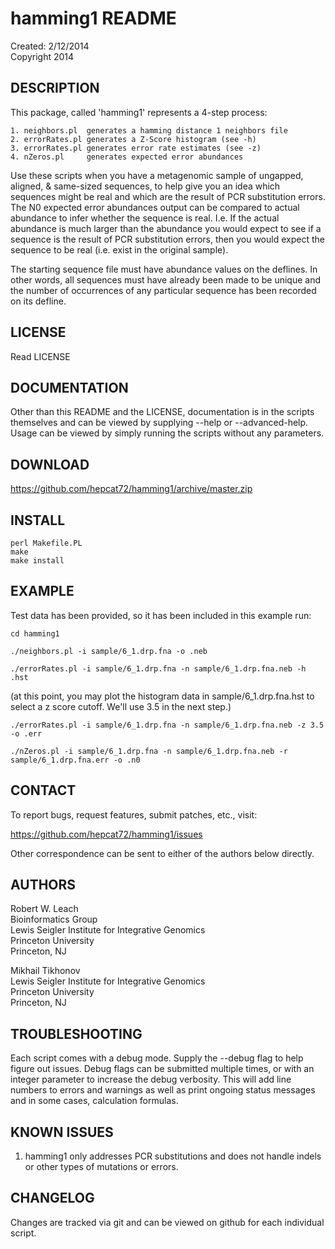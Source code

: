 hamming1 README
===============
Created: 2/12/2014  
Copyright 2014


DESCRIPTION
-----------

This package, called 'hamming1' represents a 4-step process:

	1. neighbors.pl  generates a hamming distance 1 neighbors file
	2. errorRates.pl generates a Z-Score histogram (see -h)
	3. errorRates.pl generates error rate estimates (see -z)
	4. nZeros.pl     generates expected error abundances

Use these scripts when you have a metagenomic sample of ungapped, aligned, & same-sized sequences, to help give you an idea which sequences might be real and which are the result of PCR substitution errors.  The N0 expected error abundances output can be compared to actual abundance to infer whether the sequence is real.  I.e. If the actual abundance is much larger than the abundance you would expect to see if a sequence is the result of PCR substitution errors, then you would expect the sequence to be real (i.e. exist in the original sample).

The starting sequence file must have abundance values on the deflines.  In other words, all sequences must have already been made to be unique and the number of occurrences of any particular sequence has been recorded on its defline.

LICENSE
-------

Read LICENSE

DOCUMENTATION
-------------

Other than this README and the LICENSE, documentation is in the scripts themselves and can be viewed by supplying --help or --advanced-help.  Usage can be viewed by simply running the scripts without any parameters.

DOWNLOAD
--------

https://github.com/hepcat72/hamming1/archive/master.zip

INSTALL
-------

	perl Makefile.PL
	make
	make install

EXAMPLE
-------

Test data has been provided, so it has been included in this example run:

	cd hamming1

	./neighbors.pl -i sample/6_1.drp.fna -o .neb

	./errorRates.pl -i sample/6_1.drp.fna -n sample/6_1.drp.fna.neb -h .hst

(at this point, you may plot the histogram data in sample/6_1.drp.fna.hst to select a z score cutoff.  We'll use 3.5 in the next step.)

	./errorRates.pl -i sample/6_1.drp.fna -n sample/6_1.drp.fna.neb -z 3.5 -o .err

	./nZeros.pl -i sample/6_1.drp.fna -n sample/6_1.drp.fna.neb -r sample/6_1.drp.fna.err -o .n0

CONTACT
-------

To report bugs, request features, submit patches, etc., visit:

https://github.com/hepcat72/hamming1/issues

Other correspondence can be sent to either of the authors below directly.

AUTHORS
-------

Robert W. Leach  
Bioinformatics Group  
Lewis Seigler Institute for Integrative Genomics  
Princeton University  
Princeton, NJ

Mikhail Tikhonov  
Lewis Seigler Institute for Integrative Genomics  
Princeton University  
Princeton, NJ

TROUBLESHOOTING
---------------

Each script comes with a debug mode.  Supply the --debug flag to help figure out issues.  Debug flags can be submitted multiple times, or with an integer parameter to increase the debug verbosity.  This will add line numbers to errors and warnings as well as print ongoing status messages and in some cases, calculation formulas.

KNOWN ISSUES
------------

1. hamming1 only addresses PCR substitutions and does not handle indels or other types of mutations or errors.

CHANGELOG
---------

Changes are tracked via git and can be viewed on github for each individual script.
